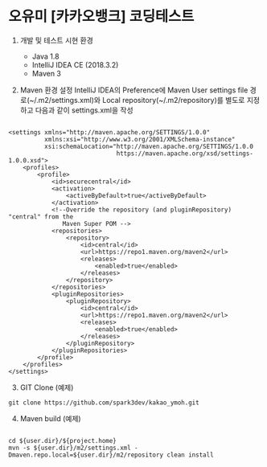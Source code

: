 # 오유미 [카카오뱅크] 코딩테스트

1. 개발 및 테스트 시현 환경
   - Java 1.8
   - IntelliJ IDEA CE (2018.3.2)
   - Maven 3

2. Maven 환경 설정
   IntelliJ IDEA의 Preference에 Maven User settings file 경로(~/.m2/settings.xml)와  Local repository(~/.m2/repository)를 별도로 지정하고 다음과 같이 settings.xml을 작성

<pre><code>
&lt;settings xmlns="http://maven.apache.org/SETTINGS/1.0.0"
          xmlns:xsi="http://www.w3.org/2001/XMLSchema-instance"
          xsi:schemaLocation="http://maven.apache.org/SETTINGS/1.0.0
                              https://maven.apache.org/xsd/settings-1.0.0.xsd"&gt;
    &lt;profiles&gt;
        &lt;profile&gt;
            &lt;id&gt;securecentral&lt;/id&gt;
            &lt;activation&gt;
                &lt;activeByDefault&gt;true&lt;/activeByDefault&gt;
            &lt;/activation&gt;
            &lt;!--Override the repository (and pluginRepository) "central" from the
               Maven Super POM --&gt;
            &lt;repositories&gt;
                &lt;repository&gt;
                    &lt;id&gt;central&lt;/id&gt;
                    &lt;url&gt;https://repo1.maven.org/maven2&lt;/url&gt;
                    &lt;releases&gt;
                        &lt;enabled&gt;true&lt;/enabled&gt;
                    &lt;/releases&gt;
                &lt;/repository&gt;
            &lt;/repositories&gt;
            &lt;pluginRepositories&gt;
                &lt;pluginRepository&gt;
                    &lt;id&gt;central&lt;/id&gt;
                    &lt;url&gt;https://repo1.maven.org/maven2&lt;/url&gt;
                    &lt;releases&gt;
                        &lt;enabled&gt;true&lt;/enabled&gt;
                    &lt;/releases&gt;
                &lt;/pluginRepository&gt;
            &lt;/pluginRepositories&gt;
        &lt;/profile&gt;
    &lt;/profiles&gt;
&lt;/settings&gt;
</code></pre>

3. GIT Clone (예제)
<pre><code>git clone https://github.com/spark3dev/kakao_ymoh.git</code></pre>

4. Maven build (예제)
<pre><code>
cd ${user.dir}/${project.home}
mvn -s ${user.dir}/m2/settings.xml -Dmaven.repo.local=${user.dir}/m2/repository clean install
</code></pre>
